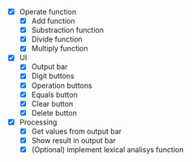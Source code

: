 - [x] Operate function
    - [x] Add function
    - [x] Substraction function
    - [x] Divide function
    - [x] Multiply function
- [x] UI
    - [x] Output bar
    - [x] Digit buttons
    - [x] Operation buttons
    - [x] Equals button
    - [x] Clear button
    - [x] Delete button
- [x] Processing 
    - [x] Get values from output bar
    - [x] Show result in output bar
    - [x] (Optional) implement lexical analisys function